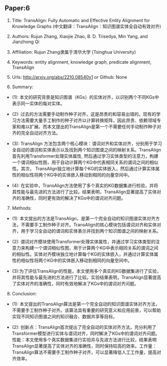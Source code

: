 ## Paper:6




1. Title: TransAlign: Fully Automatic and Effective Entity Alignment for Knowledge Graphs (中文翻译：TransAlign：知识图谱实体全自动有效对齐)

2. Authors: Rujun Zhang, Xiaojie Zhao, B. D. Trisedya, Min Yang, and Jianzhong Qi

3. Affiliation: Rujun Zhang隶属于清华大学 (Tsinghua University)

4. Keywords: entity alignment, knowledge graph, predicate alignment, TransAlign

5. Urls: http://arxiv.org/abs/2210.08540v1 or Github: None

6. Summary:

- (1): 本文的研究背景是知识图谱（KGs）的实体对齐，以识别两个不同KGs中表示同一实体的每对实体。

- (2): 过去的方法需要手动制作种子对齐，这是昂贵的和容易出错的。现有的学习方法需要大量手工制作的种子对齐以计算转换矩阵，因此昂贵、依赖领域专家和难以扩展。而本文提出的TransAlign是第一个不需要任何手动制作种子对齐的完全自动对齐方法。 

- (3): TransAlign 方法包含两个核心模块：谓词对齐和实体对齐，分别用于学习全自动的谓词和实体表示以及找到两个知识图谱之间的映射关系。TransAlign首先利用Transformer处理实体属性, 然后通过学习实体类型的注意力，构建一个谓词相似性图，用于自动计算两个KG中代表相同关系的谓词之间的相似性。其次， TransAlign独立地计算每个KG的实体嵌入，然后通过计算实体属性的相似性将两个KG中的实体嵌入移动到相同的向量空间中。 

- (4): 在实验中，TransAlign方法使用了多个真实的KG数据集进行检验，并将其性能与最先进的方法进行了比较。结果表明，TransAlign显著提高了实体对齐的准确性，同时更有效的解决了KGs中的谓词对齐问题。
7. Methods:

- (1): 本文提出的方法是TransAlign，是第一个完全自动的知识图谱实体对齐方法，不需要手工制作种子对齐。TransAlign的核心模块包括谓词对齐和实体对齐，用于学习全自动的谓词和实体表示并找到两个知识图谱之间的映射关系。

- (2): 谓词对齐模块使用Transformer处理实体属性，并通过学习实体类型的注意力来构建一个谓词相似性图，用于计算两个KG中表示相同关系的谓词之间的相似性。实体对齐模块独立地计算每个KG的实体嵌入，并通过计算实体属性的相似性将两个KG中的实体嵌入移动到相同的向量空间中。

- (3):为了评估TransAlign的性能，本文使用多个真实的KG数据集进行了实验，并将其性能与最先进的方法进行了比较。实验结果表明，TransAlign显著提高了实体对齐的准确性，同时有效地解决了KGs中的谓词对齐问题。





8. Conclusion: 

- (1): 本文提出的TransAlign算法是第一个完全自动的知识图谱实体对齐方法，不需要手工制作种子对齐。该算法具有重要的研究意义和应用前景，可以帮助实现不同知识图谱之间的知识融合、数据共享等目标。

- (2): 创新点：TransAlign首次提出了完全自动的实体对齐方法，充分利用了Transformer模型进行实体与谓词对齐，同时解决了KGs中的谓词对齐问题。性能：本文使用多个真实数据集进行实验并与先进方法进行比较，结果表明TransAlign显著提高了实体对齐的准确性，同时保持较高的效率。工作量：TransAlign算法不需要手工制作种子对齐，可以显著降低人工工作量，提高对齐效率。




